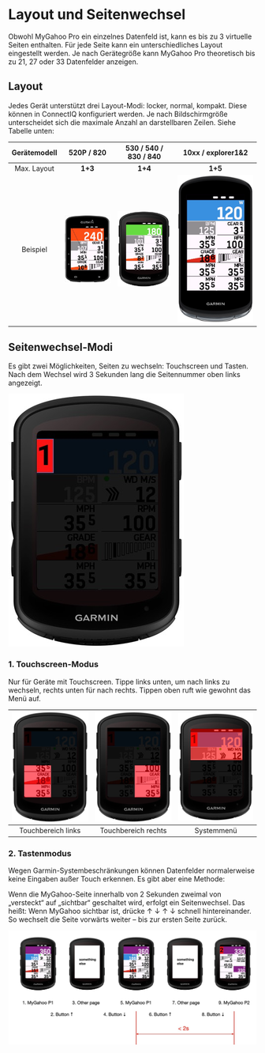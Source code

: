 # Layout und Seitenwechsel
Obwohl MyGahoo Pro ein einzelnes Datenfeld ist, kann es bis zu 3 virtuelle Seiten enthalten. Für jede Seite kann ein unterschiedliches Layout eingestellt werden. Je nach Gerätegröße kann MyGahoo Pro theoretisch bis zu 21, 27 oder 33 Datenfelder anzeigen.

## Layout
Jedes Gerät unterstützt drei Layout-Modi: locker, normal, kompakt. Diese können in ConnectIQ konfiguriert werden. Je nach Bildschirmgröße unterscheidet sich die maximale Anzahl an darstellbaren Zeilen. Siehe Tabelle unten:

| Gerätemodell      | 520P / 820               | 530 / 540 / 830 / 840         | 10xx / explorer1&2           |
|:-----------------:|:------------------------:|:-----------------------------:|:----------------------------:|
| Max. Layout       | **1+3**                  | **1+4**                        | **1+5**                       |
| Beispiel          | ![520](images/520p_max.jpg) | ![540](images/540_max.jpg)   | ![1040](images/1040_max.jpg) |

## Seitenwechsel-Modi
Es gibt zwei Möglichkeiten, Seiten zu wechseln: Touchscreen und Tasten. Nach dem Wechsel wird 3 Sekunden lang die Seitennummer oben links angezeigt.

![page number](images/page_num.jpg)

### 1. Touchscreen-Modus
Nur für Geräte mit Touchscreen. Tippe links unten, um nach links zu wechseln, rechts unten für nach rechts. Tippen oben ruft wie gewohnt das Menü auf.

|  ![page01](images/page_l.jpg) | ![page02](images/page_r.jpg) | ![page03](images/page_up.jpg) |
|:-------------------------:|:-------------------------:|:-------------------------:|
| Touchbereich links | Touchbereich rechts | Systemmenü |

### 2. Tastenmodus
Wegen Garmin-Systembeschränkungen können Datenfelder normalerweise keine Eingaben außer Touch erkennen. Es gibt aber eine Methode:

Wenn die MyGahoo-Seite innerhalb von 2 Sekunden zweimal von „versteckt“ auf „sichtbar“ geschaltet wird, erfolgt ein Seitenwechsel. Das heißt: Wenn MyGahoo sichtbar ist, drücke ↑ ↓ ↑ ↓ schnell hintereinander. So wechselt die Seite vorwärts weiter – bis zur ersten Seite zurück.

![page button](images/page_button.jpg)